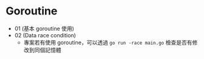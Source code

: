 # Goroutine

- 01 (基本 goroutine 使用)
- 02 (Data race condition)
    - 專案若有使用 goroutine，可以透過 `go run -race main.go` 檢查是否有修改到同個記憶體